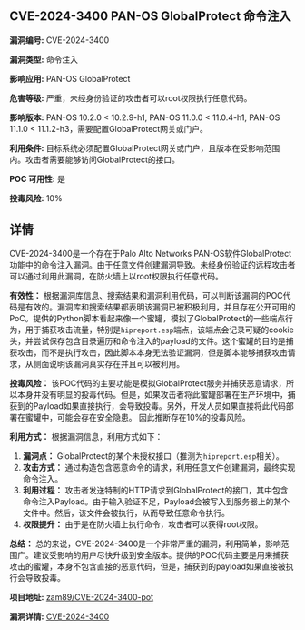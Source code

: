 ## CVE-2024-3400 PAN-OS GlobalProtect 命令注入

**漏洞编号:** CVE-2024-3400

**漏洞类型:** 命令注入

**影响应用:** PAN-OS GlobalProtect

**危害等级:** 严重，未经身份验证的攻击者可以root权限执行任意代码。

**影响版本:** PAN-OS 10.2.0 < 10.2.9-h1, PAN-OS 11.0.0 < 11.0.4-h1, PAN-OS 11.1.0 < 11.1.2-h3，需要配置GlobalProtect网关或门户。

**利用条件:** 目标系统必须配置GlobalProtect网关或门户，且版本在受影响范围内。攻击者需要能够访问GlobalProtect的接口。

**POC 可用性:** 是

**投毒风险:** 10%

## 详情

CVE-2024-3400是一个存在于Palo Alto Networks PAN-OS软件GlobalProtect功能中的命令注入漏洞。由于任意文件创建漏洞导致。未经身份验证的远程攻击者可以通过利用此漏洞，在防火墙上以root权限执行任意代码。  

**有效性：**
根据漏洞库信息、搜索结果和漏洞利用代码，可以判断该漏洞的POC代码是有效的。漏洞库和搜索结果都表明该漏洞已被积极利用，并且存在公开可用的PoC。提供的Python脚本看起来像一个蜜罐，模拟了GlobalProtect的一些端点行为，用于捕获攻击流量，特别是`hipreport.esp`端点，该端点会记录可疑的cookie头，并尝试保存包含目录遍历和命令注入的payload的文件。这个蜜罐的目的是捕获攻击，而不是执行攻击，因此脚本本身无法验证漏洞，但是脚本能够捕获攻击请求，从侧面说明该漏洞真实存在并且可以被利用。

**投毒风险：**
该POC代码的主要功能是模拟GlobalProtect服务并捕获恶意请求，所以本身并没有明显的投毒代码。但是，如果攻击者将此蜜罐部署在生产环境中，捕获到的Payload如果直接执行，会导致投毒。另外，开发人员如果直接将此代码部署在蜜罐中，可能会存在安全隐患。 因此推断存在10%的投毒风险。

**利用方式：**
根据漏洞信息，利用方式如下：

1.  **漏洞点：** GlobalProtect的某个未授权接口（推测为`hipreport.esp`相关）。
2.  **攻击方式：** 通过构造包含恶意命令的请求，利用任意文件创建漏洞，最终实现命令注入。
3.  **利用过程：** 攻击者发送特制的HTTP请求到GlobalProtect的接口，其中包含命令注入Payload。由于输入验证不足，Payload会被写入到服务器上的某个文件中。然后，该文件会被执行，从而导致任意命令执行。
4.  **权限提升：** 由于是在防火墙上执行命令，攻击者可以获得root权限。

**总结：**
总的来说，CVE-2024-3400是一个非常严重的漏洞，利用简单，影响范围广。建议受影响的用户尽快升级到安全版本。提供的POC代码主要是用来捕获攻击的蜜罐，本身不包含直接的恶意代码，但是，捕获到的payload如果直接被执行会导致投毒。

**项目地址:** [zam89/CVE-2024-3400-pot](https://github.com/zam89/CVE-2024-3400-pot)

**漏洞详情:** [CVE-2024-3400](https://nvd.nist.gov/vuln/detail/CVE-2024-3400)
